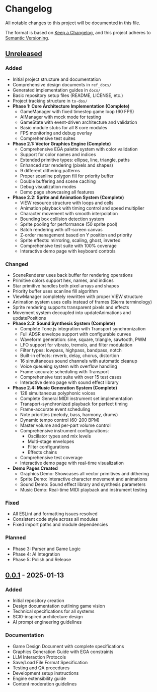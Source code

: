 # Changelog

All notable changes to this project will be documented in this file.

The format is based on [Keep a Changelog](https://keepachangelog.com/en/1.0.0/),
and this project adheres to [Semantic Versioning](https://semver.org/spec/v2.0.0.html).

## [Unreleased]

### Added

- Initial project structure and documentation
- Comprehensive design documents in `ref_docs/`
- Generated implementation guides in `docs/`
- Basic repository setup files (README, LICENSE, etc.)
- Project tracking structure in `to-dos/`
- **Phase 1: Core Architecture Implementation (Complete)**
  - GameManager with fixed timestep game loop (60 FPS)
  - AIManager with mock mode for testing
  - GameState with event-driven architecture and validation
  - Basic module stubs for all 8 core modules
  - FPS monitoring and debug overlay
  - Comprehensive test suites
- **Phase 2.1: Vector Graphics Engine (Complete)**
  - Comprehensive EGA palette system with color validation
  - Support for color names and indices
  - Extended primitive types: ellipse, line, triangle, paths
  - Enhanced star rendering (pixels and shapes)
  - 9 different dithering patterns
  - Proper scanline polygon fill for priority buffer
  - Double buffering and scene caching
  - Debug visualization modes
  - Demo page showcasing all features
- **Phase 2.2: Sprite and Animation System (Complete)**
  - VIEW resource structure with loops and cells
  - Animation playback with timing control and speed multiplier
  - Character movement with smooth interpolation
  - Bounding box collision detection system
  - Sprite pooling for performance (50 sprite pool)
  - Batch rendering with off-screen canvas
  - Z-order management based on Y position and priority
  - Sprite effects: mirroring, scaling, ghost, inverted
  - Comprehensive test suite with 100% coverage
  - Interactive demo page with keyboard controls

### Changed

- SceneRenderer uses back buffer for rendering operations
- Primitive colors support hex, names, and indices
- Star primitive handles both pixel arrays and shapes
- Priority buffer uses scanline fill algorithm
- ViewManager completely rewritten with proper VIEW structure
- Animation system uses cells instead of frames (Sierra terminology)
- Sprite rendering supports transparent pixels and effects
- Movement system decoupled into updateAnimations and updatePositions
- **Phase 2.3: Sound Synthesis System (Complete)**
  - Complete Tone.js integration with Transport synchronization
  - Full ADSR envelope support with configurable curves
  - Waveform generation: sine, square, triangle, sawtooth, PWM
  - LFO support for vibrato, tremolo, and filter modulation
  - Filter types: lowpass, highpass, bandpass, notch
  - Built-in effects: reverb, delay, chorus, distortion
  - 16 simultaneous sound channels with automatic cleanup
  - Voice queueing system with overflow handling
  - Frame-accurate scheduling with Transport
  - Comprehensive test suite with over 15 test cases
  - Interactive demo page with sound effect library
- **Phase 2.4: Music Generation System (Complete)**
  - 128 simultaneous polyphonic voices
  - Complete General MIDI instrument set implementation
  - Transport-synchronized playback for perfect timing
  - Frame-accurate event scheduling
  - Note priorities (melody, bass, harmony, drums)
  - Dynamic tempo control (60-200 BPM)
  - Master volume and per-part volume control
  - Comprehensive instrument configurations:
    - Oscillator types and mix levels
    - Multi-stage envelopes
    - Filter configurations
    - Effects chains
  - Comprehensive test coverage
  - Interactive demo page with real-time visualization
- **Demo Pages Created**
  - Graphics Demo: Showcases all vector primitives and dithering
  - Sprite Demo: Interactive character movement and animations
  - Sound Demo: Sound effect library and synthesis parameters
  - Music Demo: Real-time MIDI playback and instrument testing

### Fixed
- All ESLint and formatting issues resolved
- Consistent code style across all modules
- Fixed import paths and module dependencies

### Planned

- Phase 3: Parser and Game Logic
- Phase 4: AI Integration
- Phase 5: Polish and Release

## [0.0.1] - 2025-01-13

### Added

- Initial repository creation
- Design documentation outlining game vision
- Technical specifications for all systems
- SCI0-inspired architecture design
- AI prompt engineering guidelines

### Documentation

- Game Design Document with complete specifications
- Graphics Generation Guide with EGA constraints
- LLM Interaction Protocols
- Save/Load File Format Specification
- Testing and QA procedures
- Development setup instructions
- Engine extensibility guide
- Content moderation guidelines

[Unreleased]: https://github.com/doublegate/Somnium/compare/v0.0.1...HEAD
[0.0.1]: https://github.com/doublegate/Somnium/releases/tag/v0.0.1
